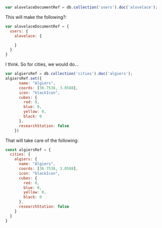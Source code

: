 ```js
var alovelaceDocumentRef = db.collection('users').doc('alovelace');
```

This will make the following?:
```js
var alovelaceDocumentRef = {
  users: {
    alovelace: {

    }
  }
}
```

I think. So for cities, we would do...

```js
var algiersRef = db.collection('cities').doc('algiers');
algiersRef.set({
      name: "Algiers",
      coords: [36.7538, 3.0588],
      icon: "blackIcon",
      cubes: {
        red: 0,
        blue: 0,
        yellow: 0,
        black: 0
      },
      researchStation: false
    })
```

That will take care of the following:
```js
const algiersRef = {
  cities: {
    algiers: {
      name: "Algiers",
      coords: [36.7538, 3.0588],
      icon: "blackIcon",
      cubes: {
        red: 0,
        blue: 0,
        yellow: 0,
        black: 0
      },
      researchStation: false
    }
  }
}
```
